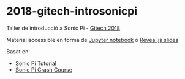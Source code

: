 # 2018-gitech-introsonicpi

Taller de introducció a Sonic Pi - [Gitech 2018](http://gitech.cat)

Material accessible en forma de [Jupyter notebook](http://nbviewer.ipython.org/github/victormartingarcia/2018-gitech-introsonicpi/blob/master/sonicpi_introduction.ipynb) o [Reveal.js slides](http://nbviewer.ipython.org/format/slides/github/victormartingarcia/2018-gitech-introsonicpi/blob/master/sonicpi_introduction.ipynb?transition=cube#/) 

Basat en:

* [Sonic Pi Tutorial](https://gist.github.com/jwinder/e59be201082cca694df9)
* [Sonic Pi Crash Course](https://gist.github.com/hzulla/cf9165ba15342e5df9b3)


